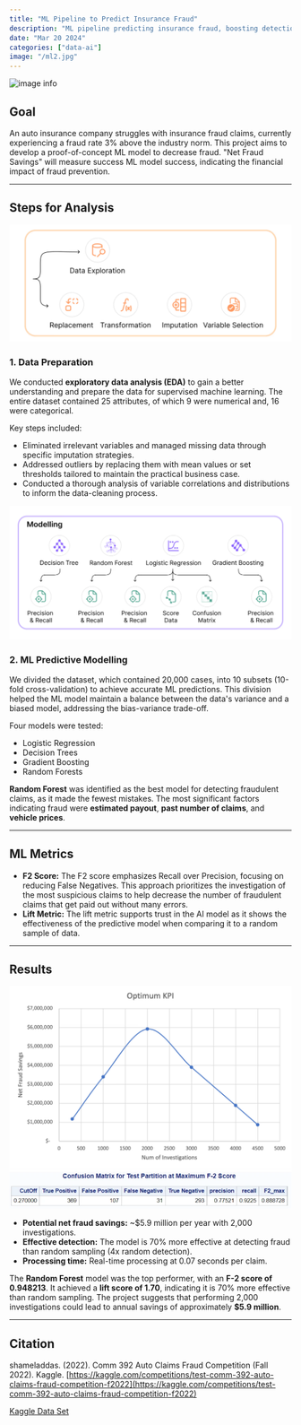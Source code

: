 ```yaml
---
title: "ML Pipeline to Predict Insurance Fraud"
description: "ML pipeline predicting insurance fraud, boosting detection efficiency and enabling significant savings"
date: "Mar 20 2024"
categories: ["data-ai"]
image: "/ml2.jpg"
---
```

![image info](./pipeline.avif)

## Goal
An auto insurance company struggles with insurance fraud claims, currently experiencing a fraud rate 3% above the industry norm. This project aims to develop a proof-of-concept ML model to decrease fraud. "Net Fraud Savings" will measure success ML model success, indicating the financial impact of fraud prevention.

---

## Steps for Analysis
![image info](./step1.png)

### 1. Data Preparation
We conducted **exploratory data analysis (EDA)** to gain a better understanding and prepare the data for supervised machine learning. The entire dataset contained 25 attributes, of which 9 were numerical and, 16 were categorical.

Key steps included:
-   Eliminated irrelevant variables and managed missing data through specific imputation strategies.
-   Addressed outliers by replacing them with mean values or set thresholds tailored to maintain the practical business case.
-   Conducted a thorough analysis of variable correlations and distributions to inform the data-cleaning process.

![image info](./step2.png)

### 2. ML Predictive Modelling
We divided the dataset, which contained 20,000 cases, into 10 subsets (10-fold cross-validation) to achieve accurate ML predictions. This division helped the ML model maintain a balance between the data's variance and a biased model, addressing the bias-variance trade-off.

Four models were tested:
-   Logistic Regression
-   Decision Trees
-   Gradient Boosting
-   Random Forests

**Random Forest** was identified as the best model for detecting fraudulent claims, as it made the fewest mistakes. The most significant factors indicating fraud were **estimated payout**, **past number of claims**, and **vehicle prices**.

---
## ML Metrics
-   **F2 Score:** The F2 score emphasizes Recall over Precision, focusing on reducing False Negatives. This approach prioritizes the investigation of the most suspicious claims to help decrease the number of fraudulent claims that get paid out without many errors.
-   **Lift Metric:** The lift metric supports trust in the AI model as it shows the effectiveness of the predictive model when comparing it to a random sample of data. 

---

## Results
![image info](./result1.png)
![image info](./result2.png)
-   **Potential net fraud savings:** ~$5.9 million per year with 2,000 investigations.
-   **Effective detection:** The model is 70% more effective at detecting fraud than random sampling (4x random detection).
-   **Processing time:** Real-time processing at 0.07 seconds per claim.

The **Random Forest** model was the top performer, with an **F-2 score of 0.948213**. It achieved a **lift score of 1.70**, indicating it is 70% more effective than random sampling. The project suggests that performing 2,000 investigations could lead to annual savings of approximately **$5.9 million**.


---
## Citation
shameladdas. (2022). Comm 392 Auto Claims Fraud Competition (Fall 2022). Kaggle. [https://kaggle.com/competitions/test-comm-392-auto-claims-fraud-competition-f2022](https://kaggle.com/competitions/test-comm-392-auto-claims-fraud-competition-f2022)

[Kaggle Data Set](https://kaggle.com/competitions/test-comm-392-auto-claims-fraud-competition-f2022)